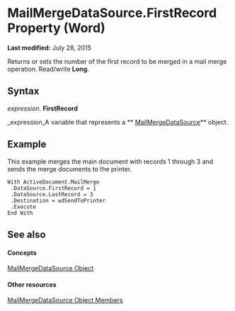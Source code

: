 
# MailMergeDataSource.FirstRecord Property (Word)

 **Last modified:** July 28, 2015

Returns or sets the number of the first record to be merged in a mail merge operation. Read/write  **Long**.

## Syntax

 _expression_. **FirstRecord**

 _expression_A variable that represents a  ** [MailMergeDataSource](f86f7d3c-d7ab-45e8-21e7-fd5a426e0391.md)** object.


## Example

This example merges the main document with records 1 through 3 and sends the merge documents to the printer.


```
With ActiveDocument.MailMerge 
 .DataSource.FirstRecord = 1 
 .DataSource.LastRecord = 3 
 .Destination = wdSendToPrinter 
 .Execute 
End With
```


## See also


#### Concepts


 [MailMergeDataSource Object](f86f7d3c-d7ab-45e8-21e7-fd5a426e0391.md)
#### Other resources


 [MailMergeDataSource Object Members](a52f088c-2507-8f39-17b9-9b97c8a8ed7e.md)
